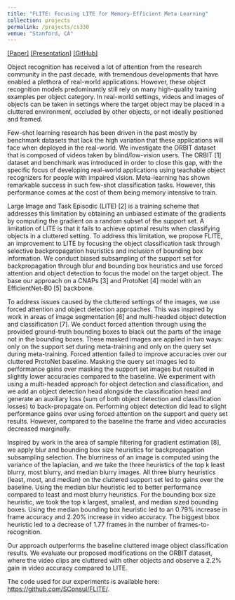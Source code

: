 ```yaml
---
title: "FLITE: Focusing LITE for Memory-Efficient Meta Learning"
collection: projects
permalink: /projects/cs330
venue: "Stanford, CA"
---  
```

[[Paper]](https://sharanramjee.github.io/files/projects/cs330.pdf)
[[Presentation]](https://sharanramjee.github.io/files/talks/cs330.pdf)
[[GitHub]](https://github.com/SConsul/FLITE)

Object recognition has received a lot of attention from the research community in the past decade, with tremendous developments that have enabled a plethora of real-world applications. However, these object recognition models predominantly still rely on many high-quality training examples per object category. In real-world settings, videos and images of objects can be taken in settings where the target object may be placed in a cluttered environment, occluded by other objects, or not ideally positioned and framed.

Few-shot learning research has been driven in the past mostly by benchmark datasets that lack the high variation that these applications will face when deployed in the real-world. We investigate the ORBIT dataset that is composed of videos taken by blind/low-vision users. The ORBIT [1] dataset and benchmark was introduced in order to close this gap, with the specific focus of developing real-world applications using teachable object recognizers for people with impaired vision. Meta-learning has shown remarkable success in such few-shot classification tasks. However, this performance comes at the cost of them being memory intensive to train.

Large Image and Task Episodic (LITE) [2] is a training scheme that addresses this limitation by obtaining an unbiased estimate of the gradients by computing the gradient on a random subset of the support set. A limitation of LITE is that it fails to achieve optimal results when classifying objects in a cluttered setting. To address this limitation, we propose FLITE, an improvement to LITE by focusing the object classification task through selective backpropagation heuristics and inclusion of bounding box information. We conduct biased subsampling of the support set for backpropagation through blur and bounding box heuristics and use forced attention and object detection to focus the model on the target object. The base our approach on a CNAPs [3] and ProtoNet [4] model with an EfficientNet-B0 [5] backbone.


To address issues caused by the cluttered settings of the images, we use forced attention and object detection approaches. This was inspired by work in areas of image segmentation [6] and multi-headed object detection and classification [7]. We conduct forced attention through using the provided ground-truth bounding boxes to black out the parts of the image not in the bounding boxes. These masked images are applied in two ways: only on the support set during meta-training and only on the query set during meta-training. Forced attention failed to improve accuracies over our cluttered ProtoNet baseline. Masking the query set images led to performance gains over masking the support set images but resulted in slightly lower accuracies compared to the baseline. We experiment with using a multi-headed approach for object detection and classification, and we add an object detection head alongside the classification head and generate an auxiliary loss (sum of both object detection and classification losses) to back-propagate on. Performing object detection did lead to slight performance gains over using forced attention on the support and query set results. However, compared to the baseline the frame and video accuracies decreased marginally.

Inspired by work in the area of sample filtering for gradient estimation [8], we apply blur and bounding box size heuristics for backpropagation subsampling selection. The blurriness of an image is computed using the variance of the laplacian, and we take the three heuristics of the top k least blurry, most blurry, and median blurry images. All three blurry heuristics (least, most, and median) on the cluttered support set led to gains over the baseline. Using the median blur heuristic led to better performance compared to least and most blurry heuristics. For the bounding box size heuristic, we took the top k largest, smallest, and median sized bounding boxes. Using the median bounding box heuristic led to an 0.79% increase in frame accuracy and 2.20% increase in video accuracy. The biggest bbox heuristic led to a decrease of 1.77 frames in the number of frames-to-recognition.

Our approach outperforms the baseline cluttered image object classification results. We evaluate our proposed modifications on the ORBIT dataset, where the video clips are cluttered with other objects and observe a 2.2% gain in video accuracy compared to LITE.

The code used for our experiments is available here: https://github.com/SConsul/FLITE/.
